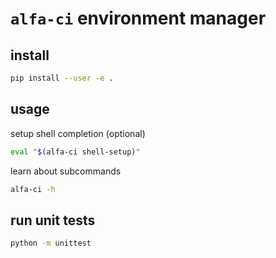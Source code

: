 # `alfa-ci` environment manager

## install

```bash
pip install --user -e .
```

## usage

setup shell completion (optional)
```bash
eval "$(alfa-ci shell-setup)"
```

learn about subcommands
```bash
alfa-ci -h
```

## run unit tests

```bash
python -m unittest
```
